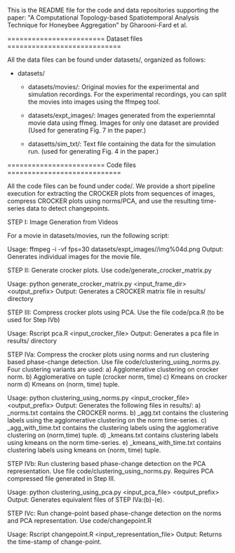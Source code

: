 This is the README file for the code and data repositories supporting the paper:
"A Computational Topology-based Spatiotemporal Analysis Technique for Honeybee
Aggregation" by Gharooni-Fard et al.

======================== Dataset files ============================

All the data files can be found under datasets/, organized as follows: 

- datasets/
	- datasets/movies/: Original movies for the experimental and simulation
			    recordings. For the experimental recordings, you can
			    split the movies into images using the ffmpeg tool. 

	- datasets/expt_images/: Images generated from the experiemntal movie data using 
                            ffmeg. Images for only one dataset are provided (Used for 
			    generating Fig. 7 in the paper.)

	- datasetts/sim_txt/: Text file containing the data for the simulation run. (used for generating
			      Fig. 4 in the paper.)

======================== Code files ============================

All the code files can be found under code/. We provide a short pipeline execution for
extracting the CROCKER plots from sequences of images, compress CROCKER plots using norms/PCA,
and use the resulting time-series data to detect changepoints. 

STEP I: Image Generation from Videos

For a movie in datasets/movies, run the following script: 

Usage: ffmpeg -i <movie file> -vf fps=30 datasets/expt_images/<image folder>/img%04d.png
Output: Generates individual images for the movie file.

STEP II: Generate crocker plots. Use code/generate_crocker_matrix.py

Usage: python generate_crocker_matrix.py <input_frame_dir> <output_prefix>
Output: Generates a CROCKER matrix file in results/ directory

STEP III: Compress crocker plots using PCA. Use the file code/pca.R (to be used for Step IVb)

Usage: Rscript pca.R <input_crocker_file>
Output: Generates a pca file in results/ directory

STEP IVa: Compress the crocker plots using norms and run clustering based phase-change detection. Use file code/clustering_using_norms.py.
	  Four clustering variants are used: a) Agglomerative clustering on crocker norm. 
          b) Agglomerative on tuple (crocker norm, time)
          c) Kmeans on crocker norm
          d) Kmeans on (norm, time) tuple.

Usage: python clustering_using_norms.py <input_crocker_file> <output_prefix>
Output: Generates the following files in results/: a) <prefix>_norms.txt contains the CROCKER norms. 
b) <prefix>_agg.txt contains the clustering labels using the agglomerative clustering on the norm time-series. 
c) <prefix>_agg_with_time.txt contains the clustering labels using the agglomerative clustering on (norm,time) tuple.
d) <prefix>_kmeans.txt contains clustering labels using kmeans on the norm time-series.
e) <prefix>_kmeans_with_time.txt contains clustering labels using kmeans on (norm, time) tuple.

STEP IVb: Run clustering based phase-change detection on the PCA representation. Use file code/clustering_using_norms.py. 
          Requires PCA compressed file generated in Step III.

Usage: python clustering_using_pca.py <input_pca_file> <output_prefix>
Output: Generates equivalent files of STEP IVa:(b)-(e).

STEP IVc: Run change-point based phase-change detection on the norms and PCA representation. Use code/changepoint.R 

Usage: Rscript changepoint.R <input_representation_file>
Output: Returns the time-stamp of change-point. 
          



